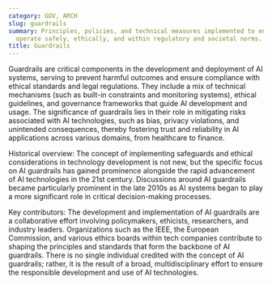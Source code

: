 ```yaml
---
category: GOV, ARCH
slug: guardrails
summary: Principles, policies, and technical measures implemented to ensure AI systems
  operate safely, ethically, and within regulatory and societal norms.
title: Guardrails
---
```


Guardrails are critical components in the development and deployment of AI systems, serving to prevent harmful outcomes and ensure compliance with ethical standards and legal regulations. They include a mix of technical mechanisms (such as built-in constraints and monitoring systems), ethical guidelines, and governance frameworks that guide AI development and usage. The significance of guardrails lies in their role in mitigating risks associated with AI technologies, such as bias, privacy violations, and unintended consequences, thereby fostering trust and reliability in AI applications across various domains, from healthcare to finance.

Historical overview: The concept of implementing safeguards and ethical considerations in technology development is not new, but the specific focus on AI guardrails has gained prominence alongside the rapid advancement of AI technologies in the 21st century. Discussions around AI guardrails became particularly prominent in the late 2010s as AI systems began to play a more significant role in critical decision-making processes.

Key contributors: The development and implementation of AI guardrails are a collaborative effort involving policymakers, ethicists, researchers, and industry leaders. Organizations such as the IEEE, the European Commission, and various ethics boards within tech companies contribute to shaping the principles and standards that form the backbone of AI guardrails. There is no single individual credited with the concept of AI guardrails; rather, it is the result of a broad, multidisciplinary effort to ensure the responsible development and use of AI technologies.
